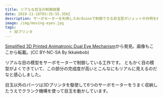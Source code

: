 ```yaml
---
title: リアルな目玉の制御装置
date: 2019-11-16T03:35:55.356Z
description: サーボモーターを利用したArduinoで制御できる目玉型ガジェットの作例を紹介します。
image: /img/moving-eyes.jpg
tags:
  - 3Dプリンタ
---
```

[Simplified 3D Printed Animatronic Dual Eye Mechanism](https://www.instructables.com/id/Simplified-3D-Printed-Animatronic-Dual-Eye-Mechani/)から発見。画像もここから転載。(CC BY-NC-SA By Ikkalebob)

リアルな目の模型をサーボモーターで制御している工作です。
ともかく目の模型がよくできていて、この部分の完成度が高いとこんなにもリアルに見えるのだなと感心しました。

目玉以外のパーツは3Dプリンタを駆使して6つのサーボモーターをうまく収納したうえでクランク機構を使って目玉を動かしています。


